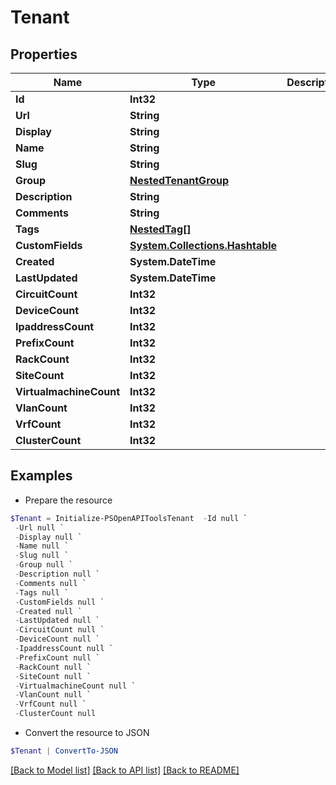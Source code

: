 # Tenant
## Properties

Name | Type | Description | Notes
------------ | ------------- | ------------- | -------------
**Id** | **Int32** |  | [readonly] 
**Url** | **String** |  | [readonly] 
**Display** | **String** |  | [readonly] 
**Name** | **String** |  | 
**Slug** | **String** |  | 
**Group** | [**NestedTenantGroup**](NestedTenantGroup.md) |  | [optional] 
**Description** | **String** |  | [optional] 
**Comments** | **String** |  | [optional] 
**Tags** | [**NestedTag[]**](NestedTag.md) |  | [optional] 
**CustomFields** | [**System.Collections.Hashtable**](AnyType.md) |  | [optional] 
**Created** | **System.DateTime** |  | [readonly] 
**LastUpdated** | **System.DateTime** |  | [readonly] 
**CircuitCount** | **Int32** |  | [readonly] 
**DeviceCount** | **Int32** |  | [readonly] 
**IpaddressCount** | **Int32** |  | [readonly] 
**PrefixCount** | **Int32** |  | [readonly] 
**RackCount** | **Int32** |  | [readonly] 
**SiteCount** | **Int32** |  | [readonly] 
**VirtualmachineCount** | **Int32** |  | [readonly] 
**VlanCount** | **Int32** |  | [readonly] 
**VrfCount** | **Int32** |  | [readonly] 
**ClusterCount** | **Int32** |  | [readonly] 

## Examples

- Prepare the resource
```powershell
$Tenant = Initialize-PSOpenAPIToolsTenant  -Id null `
 -Url null `
 -Display null `
 -Name null `
 -Slug null `
 -Group null `
 -Description null `
 -Comments null `
 -Tags null `
 -CustomFields null `
 -Created null `
 -LastUpdated null `
 -CircuitCount null `
 -DeviceCount null `
 -IpaddressCount null `
 -PrefixCount null `
 -RackCount null `
 -SiteCount null `
 -VirtualmachineCount null `
 -VlanCount null `
 -VrfCount null `
 -ClusterCount null
```

- Convert the resource to JSON
```powershell
$Tenant | ConvertTo-JSON
```

[[Back to Model list]](../README.md#documentation-for-models) [[Back to API list]](../README.md#documentation-for-api-endpoints) [[Back to README]](../README.md)

